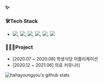 ### ✨


### 🛠️Tech Stack

- <img src="https://img.shields.io/badge/Java-3766AB?style=flat-square&logo=Java&logoColor=white"/></a>, <img src="https://img.shields.io/badge/SpringBoot-6DB33F?style=flat-square&logo=SpringBoot&logoColor=white"/></a>, <img src="https://img.shields.io/badge/Spring-6DB33F?style=flat-square&logo=Spring&logoColor=white"/></a>, <img src="https://img.shields.io/badge/JavaScript-F7DF1E?style=flat-square&logo=JavaScript&logoColor=white"/></a>, <img src="https://img.shields.io/badge/React-61DAFB?style=flat-square&logo=React&logoColor=white"/></a>, <img src="https://img.shields.io/badge/MySQL-4479A1?style=flat-square&logo=MySQL&logoColor=white"/></a>


### 👩🏻‍💻Project

- [2020.07 ~ 2020.08] 학생식당 어플리케이션
- [2020.12 ~ 2021.06] 의료 커뮤니티


![hahayoungyou's github stats](https://github-readme-stats.vercel.app/api?username=hahayoungyou&show_icons=true)

